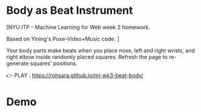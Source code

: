 # Body as Beat Instrument

[NYU ITP - Machine Learning for Web week 2 homework.

Based on Yining's Pose-Video+Music code. ]

Your body parts make beats when you place nose, left and right wrists, and right elbow inside randomly placed squares.
Refresh the page to re-generate squares' positions.

👉 PLAY : https://rohsara.github.io/ml-wk3-beat-body/

# Demo


